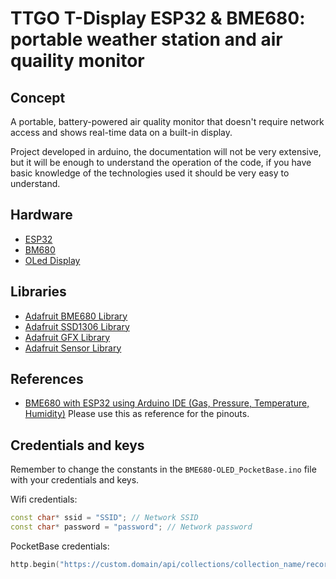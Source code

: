 # TTGO T-Display ESP32 & BME680: portable weather station and air quaility monitor

## Concept

A portable, battery-powered air quality monitor that doesn't require network access and shows real-time data on a built-in display.

Project developed in arduino, the documentation will not be very extensive, but it will be enough to understand the operation of the code, if you have basic knowledge of the technologies used it should be very easy to understand.

## Hardware

- [ESP32](https://www.espressif.com/en/products/hardware/esp32/overview)
- [BM680](https://www.adafruit.com/product/3660)
- [OLed Display](https://www.amazon.com.mx/DIYmall-pulgadas-Display-SSD1306-Raspberry/dp/B09S3SD6KT)

## Libraries

- [Adafruit BME680 Library](https://github.com/adafruit/Adafruit_BME680)
- [Adafruit SSD1306 Library](https://github.com/adafruit/Adafruit_SSD1306)
- [Adafruit GFX Library](https://github.com/adafruit/Adafruit-GFX-Library)
- [Adafruit Sensor Library](https://github.com/adafruit/Adafruit_Sensor)

## References

- [BME680 with ESP32 using Arduino IDE (Gas, Pressure, Temperature, Humidity)](https://microcontrollerslab.com/bme680-esp32-arduino-oled-display/) Please use this as reference for the pinouts.

## Credentials and keys

Remember to change the constants in the `BME680-OLED_PocketBase.ino` file with your credentials and keys.

Wifi credentials:

```ino
const char* ssid = "SSID"; // Network SSID
const char* password = "password"; // Network password
```

PocketBase credentials:

```ino
http.begin("https://custom.domain/api/collections/collection_name/records"); // Specify the URL
```